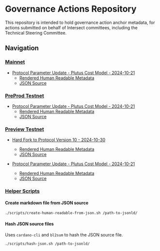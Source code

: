 # Governance Actions Repository

This repository is intended to hold governance action anchor metadata, for actions submitted on behalf of Intersect committees, including the Technical Steering Committee.

## Navigation

### [Mainnet](./mainnet/)

- [Protocol Parameter Update - Plutus Cost Model - 2024-10-21](./mainnet/2024-10-21-ppu/README.md)
  - [Rendered Human Readable Metadata](./mainnet/2024-10-21-ppu/metadata.jsonld.md)
  - [JSON Source](./mainnet/2024-10-21-ppu/metadata.jsonld)

### [PreProd Testnet](./preprod/)

- [Protocol Parameter Update - Plutus Cost Model - 2024-10-21](./preprod/2024-10-21-ppu/README.md)
  - [Rendered Human Readable Metadata](./preprod/2024-10-21-ppu/metadata.jsonld.md)
  - [JSON Source](./preprod/2024-10-21-ppu/metadata.jsonld)

### [Preview Testnet](./preview/)

- [Hard Fork to Protocol Version 10 - 2024-10-30](./preview/2024-10-30-hf10/README.md)
  - [Rendered Human Readable Metadata](./preview/2024-10-30-hf10/metadata.jsonld.md)
  - [JSON Source](./preview/2024-10-30-hf10/metadata.jsonld)

- [Protocol Parameter Update - Plutus Cost Model - 2024-10-21](./preview/2024-10-21-ppu/README.md)
  - [Rendered Human Readable Metadata](./preview/2024-10-21-ppu/metadata.jsonld.md)
  - [JSON Source](./preview/2024-10-21-ppu/metadata.jsonld)


### [Helper Scripts](./scripts/)

#### Create markdown file from JSON source

```shell
./scripts/create-human-readable-from-json.sh /path-to-jsonld/
```

#### Hash JSON source files

Uses `cardano-cli` and `bl2sum` to hash the JSON source file.

```shell
./scripts/hash-json.sh /path-to-jsonld/
```
